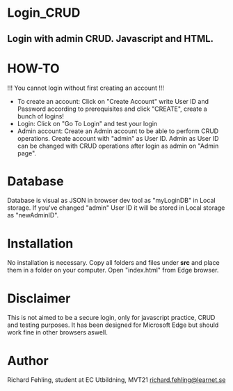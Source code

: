 # Login_CRUD
## Login with admin CRUD. Javascript and HTML.

# HOW-TO
!!! You cannot login without first creating an account !!!
- To create an account:
Click on "Create Account"
write User ID and Password according to prerequisites and click "CREATE",
create a bunch of logins!
- Login:
Click on "Go To Login" and test your login
- Admin account:
Create an Admin account to be able to perform CRUD operations.
Create account with "admin" as User ID. Admin as User ID can be
changed with CRUD operations after login as admin on "Admin page".

# Database
Database is visual as JSON in browser dev tool as "myLoginDB" in
Local storage. If you've changed "admin" User ID it will be stored
in Local storage as "newAdminID".

# Installation
No installation is necessary. Copy all folders and files under **src**
and place them in a folder on your computer. Open "index.html" from Edge
browser.

# Disclaimer
This is not aimed to be a secure login, only for javascript practice, CRUD
and testing purposes. It has been designed for Microsoft Edge but should work
fine in other browsers aswell.

# Author
Richard Fehling, student at EC Utbildning, MVT21
richard.fehling@learnet.se